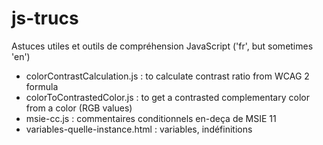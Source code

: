 js-trucs
========


Astuces utiles et outils de compréhension JavaScript 
('fr', but sometimes 'en')

* colorContrastCalculation.js : to calculate contrast ratio from WCAG 2 formula
* colorToContrastedColor.js : to get a contrasted complementary color from a color (RGB values)
* msie-cc.js : commentaires conditionnels en-deça de MSIE 11
* variables-quelle-instance.html : variables, indéfinitions 
